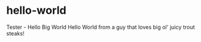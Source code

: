# hello-world
Tester - Hello Big World
Hello World from a guy that loves big ol' juicy trout steaks!
